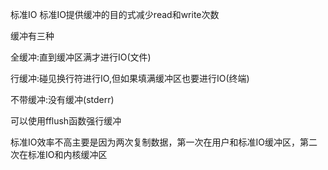 标准IO
标准IO提供缓冲的目的式减少read和write次数

缓冲有三种

全缓冲:直到缓冲区满才进行IO(文件)

行缓冲:碰见换行符进行IO,但如果填满缓冲区也要进行IO(终端)

不带缓冲:没有缓冲(stderr)

可以使用fflush函数强行缓冲

标准IO效率不高主要是因为两次复制数据，第一次在用户和标准IO缓冲区，第二次在标准IO和内核缓冲区
